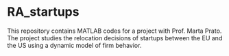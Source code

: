 # RA_startups
This repository contains MATLAB codes for a project with Prof. Marta Prato. The project studies the relocation decisions of startups between the EU and the US using a dynamic model of firm behavior.
